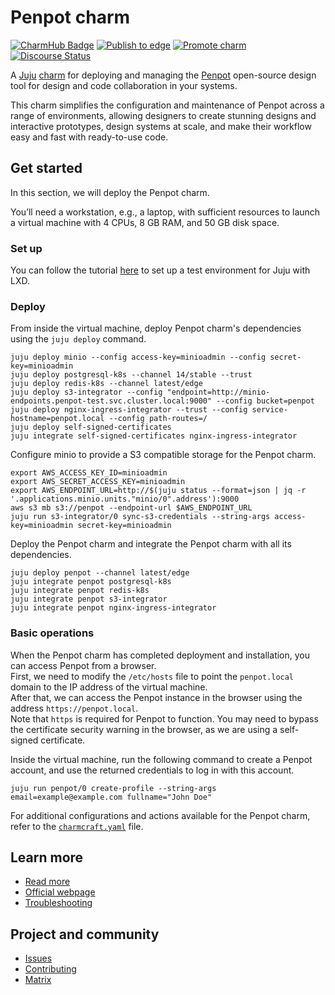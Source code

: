 # Penpot charm

[![CharmHub Badge](https://charmhub.io/penpot/badge.svg)](https://charmhub.io/penpot)
[![Publish to edge](https://github.com/canonical/penpot-operator/actions/workflows/publish_charm.yaml/badge.svg)](https://github.com/canonical/penpot-operator/actions/workflows/publish_charm.yaml)
[![Promote charm](https://github.com/canonical/penpot-operator/actions/workflows/promote_charm.yaml/badge.svg)](https://github.com/canonical/penpot-operator/actions/workflows/promote_charm.yaml)
[![Discourse Status](https://img.shields.io/discourse/status?server=https%3A%2F%2Fdiscourse.charmhub.io&style=flat&label=CharmHub%20Discourse)](https://discourse.charmhub.io)

A [Juju](https://juju.is/) [charm](https://documentation.ubuntu.com/juju/3.6/reference/charm/)
for deploying and managing the [Penpot](https://penpot.app) open-source
design tool for design and code collaboration in your systems.

This charm simplifies the configuration and maintenance of Penpot across a 
range of environments, allowing designers to create stunning designs and interactive prototypes, 
design systems at scale, and make their workflow easy and fast with ready-to-use code.

## Get started
In this section, we will deploy the Penpot charm.  
<!-- vale off -->
You’ll need a workstation, e.g., a laptop, with sufficient resources to launch a virtual machine with 4 CPUs, 8 GB RAM, and 50 GB disk space.
<!-- vale on -->

### Set up
You can follow the tutorial [here](https://documentation.ubuntu.com/juju/3.6/howto/manage-your-juju-deployment/set-up-your-juju-deployment-local-testing-and-development/#set-things-up) to set up a test environment for Juju with LXD.

### Deploy
From inside the virtual machine, deploy Penpot charm's dependencies using the `juju deploy` command.

```
juju deploy minio --config access-key=minioadmin --config secret-key=minioadmin
juju deploy postgresql-k8s --channel 14/stable --trust
juju deploy redis-k8s --channel latest/edge
juju deploy s3-integrator --config "endpoint=http://minio-endpoints.penpot-test.svc.cluster.local:9000" --config bucket=penpot
juju deploy nginx-ingress-integrator --trust --config service-hostname=penpot.local --config path-routes=/
juju deploy self-signed-certificates
juju integrate self-signed-certificates nginx-ingress-integrator
```

Configure minio to provide a S3 compatible storage for the Penpot charm.

```
export AWS_ACCESS_KEY_ID=minioadmin
export AWS_SECRET_ACCESS_KEY=minioadmin
export AWS_ENDPOINT_URL=http://$(juju status --format=json | jq -r '.applications.minio.units."minio/0".address'):9000
aws s3 mb s3://penpot --endpoint-url $AWS_ENDPOINT_URL
juju run s3-integrator/0 sync-s3-credentials --string-args access-key=minioadmin secret-key=minioadmin
```

Deploy the Penpot charm and integrate the Penpot charm with all its dependencies.

```
juju deploy penpot --channel latest/edge
juju integrate penpot postgresql-k8s
juju integrate penpot redis-k8s
juju integrate penpot s3-integrator
juju integrate penpot nginx-ingress-integrator
```

### Basic operations
When the Penpot charm has completed deployment and installation, you can access Penpot from a browser.  
First, we need to modify the `/etc/hosts` file to point the `penpot.local` domain to the IP address of the virtual machine.  
After that, we can access the Penpot instance in the browser using the address `https://penpot.local`.  
Note that `https` is required for Penpot to function. You may need to bypass the certificate security warning in the browser, as we are using a self-signed certificate.  

Inside the virtual machine, run the following command to create a Penpot account, and use the returned credentials to log in with this account.

```
juju run penpot/0 create-profile --string-args email=example@example.com fullname="John Doe"
```

For additional configurations and actions available for the Penpot charm, refer to the [`charmcraft.yaml`](./charmcraft.yaml) file.

## Learn more
* [Read more](https://charmhub.io/penpot)
* [Official webpage](https://penpot.app/)
* [Troubleshooting](https://matrix.to/#/#charmhub-charmdev:ubuntu.com)

## Project and community
* [Issues](https://github.com/canonical/penpot-operator/issues)
* [Contributing](docs/how-to/contribute.md)
* [Matrix](https://matrix.to/#/#charmhub-charmdev:ubuntu.com)
